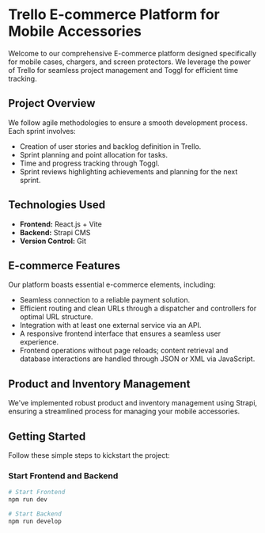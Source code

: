 # Trello E-commerce Platform for Mobile Accessories

Welcome to our comprehensive E-commerce platform designed specifically for mobile cases, chargers, and screen protectors. We leverage the power of Trello for seamless project management and Toggl for efficient time tracking.

## Project Overview

We follow agile methodologies to ensure a smooth development process. Each sprint involves:

- Creation of user stories and backlog definition in Trello.
- Sprint planning and point allocation for tasks.
- Time and progress tracking through Toggl.
- Sprint reviews highlighting achievements and planning for the next sprint.

## Technologies Used

- **Frontend:** React.js + Vite
- **Backend:** Strapi CMS
- **Version Control:** Git

## E-commerce Features

Our platform boasts essential e-commerce elements, including:

- Seamless connection to a reliable payment solution.
- Efficient routing and clean URLs through a dispatcher and controllers for optimal URL structure.
- Integration with at least one external service via an API.
- A responsive frontend interface that ensures a seamless user experience.
- Frontend operations without page reloads; content retrieval and database interactions are handled through JSON or XML via JavaScript.

## Product and Inventory Management

We've implemented robust product and inventory management using Strapi, ensuring a streamlined process for managing your mobile accessories.

## Getting Started

Follow these simple steps to kickstart the project:

### Start Frontend and Backend

```bash
# Start Frontend
npm run dev

# Start Backend
npm run develop
